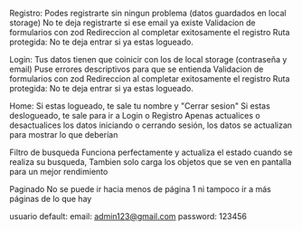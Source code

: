 Registro:
Podes registrarte sin ningun problema (datos guardados en local storage)
No te deja registrarte si ese email ya existe
Validacion de formularios con zod
Redireccion al completar exitosamente el registro
Ruta protegida: No te deja entrar si ya estas logueado.


Login: 
Tus datos tienen que coinicir con los de local storage (contraseña y email)
Puse errores descriptivos para que se entienda
Validacion de formularios con zod
Redireccion al completar exitosamente el registro
Ruta protegida: No te deja entrar si ya estas logueado.


Home:
Si estas logueado, te sale tu nombre y "Cerrar sesion"
Si estas deslogueado, te sale para ir a Login o Registro
Apenas actualices o desactualices los datos iniciando o cerrando sesión, los datos se actualizan para mostrar lo que deberían 

Filtro de busqueda
Funciona perfectamente y actualiza el estado cuando se realiza su busqueda, Tambien solo carga los objetos que se ven en pantalla para un mejor rendimiento

Paginado 
No se puede ir hacia menos de página 1 ni tampoco ir a más páginas de lo que hay

usuario default:
email: admin123@gmail.com
password: 123456